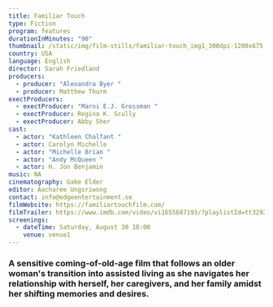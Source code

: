 ```yaml
---
title: Familiar Touch
type: Fiction
program: features
durationInMinutes: "90"
thumbnail: /static/img/film-stills/familiar-touch_img1_300dpi-1200x675.jpg
country: USA
language: English
director: Sarah Friedland
producers:
  - producer: "Alexandra Byer "
  - producer: Matthew Thurm
exectProducers:
  - exectProducer: "Marni E.J. Grossman "
  - exectProducer: Regina K. Scully
  - exectProducer: Abby Sher
cast:
  - actor: "Kathleen Chalfant "
  - actor: Carolyn Michelle
  - actor: "Michelle Brian "
  - actor: "Andy McQueen "
  - actor: H. Jon Benjamin
music: NA
cinematography: Gabe Elder
editor: Aacharee Ungsriwong
contact: info@edgeentertainment.se
filmWebsite: https://familiartouchfilm.com/
filmTrailer: https://www.imdb.com/video/vi1655687193/?playlistId=tt32928666&ref_=tt_ov_pr_ov_vi
screenings:
  - dateTime: Saturday, August 30 18:00
    venue: venue1
---
```

### A sensitive coming-of-old-age film that follows an older woman's transition into assisted living as she navigates her relationship with herself, her caregivers, and her family amidst her shifting memories and desires.